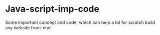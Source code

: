 # Java-script-imp-code
Some important concept and code, which can help a lot for scratch build any website front-end.
